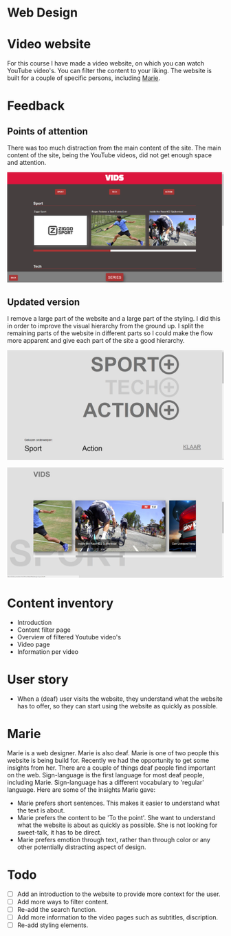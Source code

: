 # Web Design

# Video website

For this course I have made a video website, on which you can watch YouTube video's. You can filter the content to your liking. The website is built for a couple of specific persons, including [Marie](#marie).

# Feedback

## Points of attention

There was too much distraction from the main content of the site. The main content of the site, being the YouTube videos, did not get enough space and attention.

![](https://github.com/RobinFrugte97/web-design/blob/master/screenshot/Screenshot_2.png)

## Updated version

I remove a large part of the website and a large part of the styling. I did this in order to improve the visual hierarchy from the ground up. I split the remaining parts of the website in different parts so I could make the flow more apparent and give each part of the site a good hierarchy.

![](https://github.com/RobinFrugte97/web-design/blob/master/screenshot/new1.png)

![](https://github.com/RobinFrugte97/web-design/blob/master/screenshot/new2.png)

# Content inventory

- Introduction
- Content filter page
- Overview of filtered Youtube video's
- Video page
- Information per video

# User story

- When a (deaf) user visits the website, they understand what the website has to offer, so they can start using the website as quickly as possible.


# Marie

Marie is a web designer. Marie is also deaf.
Marie is one of two people this website is being build for. Recently we had the opportunity to get some insights from her. There are a couple of things deaf people find important on the web. Sign-language is the first language for most deaf people, including Marie. Sign-language has a different vocabulary to 'regular' language. Here are some of the insights Marie gave:

- Marie prefers short sentences. This makes it easier to understand what the text is about.
- Marie prefers the content to be 'To the point'. She want to understand what the website is about as quickly as possible. She is not looking for sweet-talk, it has to be direct.
- Marie prefers emotion through text, rather than through color or any other potentially distracting aspect of design.

# Todo

- [ ] Add an introduction to the website to provide more context for the user.
- [ ] Add more ways to filter content.
- [ ] Re-add the search function.
- [ ] Add more information to the video pages such as subtitles, discription.
- [ ] Re-add styling elements.
